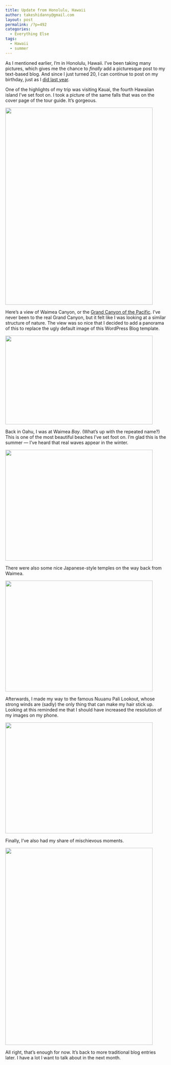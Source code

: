 ```yaml
---
title: Update from Honolulu, Hawaii
author: takeshidanny@gmail.com
layout: post
permalink: /?p=492
categories:
  - Everything Else
tags:
  - Hawaii
  - summer
---
```

As I mentioned earlier, I&#8217;m in Honolulu, Hawaii. I&#8217;ve been taking many pictures, which gives me the chance to *finally* add a picturesque post to my text-based blog. And since I just turned 20, I can continue to post on my birthday, just as I [did last year][1].

<!--more-->

One of the highlights of my trip was visiting Kauai, the fourth Hawaiian island I&#8217;ve set foot on. I took a picture of the same falls that was on the cover page of the tour guide. It&#8217;s gorgeous.

<a href="http://seitad.wordpress.com/2012/08/10/update-from-honolulu-hawaii/2012-08-02-14-34-33/" rel="attachment wp-att-504"><img class="aligncenter size-large wp-image-504" title="2012-08-02 14.34.33" alt="" src="http://www.seitad.com/wp-content/uploads/2012/08/2012-08-02-14-34-33.jpg?w=460" width="460" height="613" /></a>

Here&#8217;s a view of Waimea Canyon, or the [Grand Canyon of the Pacific][2]. I&#8217;ve never been to the real Grand Canyon, but it felt like I was looking at a similar structure of nature. The view was so nice that I decided to add a panorama of this to replace the ugly default image of this WordPress Blog template.

<a href="http://seitad.wordpress.com/2012/08/10/update-from-honolulu-hawaii/2012-08-04-13-49-27/" rel="attachment wp-att-501"><img class="aligncenter size-large wp-image-501" title="2012-08-04 13.49.27" alt="" src="http://www.seitad.com/wp-content/uploads/2012/08/2012-08-04-13-49-27.jpg?w=460" width="460" height="276" /></a>

Back in Oahu, I was at Waimea *Bay*. (What&#8217;s up with the repeated name?) This is one of the most beautiful beaches I&#8217;ve set foot on. I&#8217;m glad this is the summer &#8212; I&#8217;ve heard that real waves appear in the winter.

<a href="http://seitad.wordpress.com/2012/08/10/update-from-honolulu-hawaii/2012-08-09-13-06-46/" rel="attachment wp-att-512"><img class="aligncenter size-large wp-image-512" title="2012-08-09 13.06.46" alt="" src="http://www.seitad.com/wp-content/uploads/2012/08/2012-08-09-13-06-46.jpg?w=460" width="460" height="345" /></a>

There were also some nice Japanese-style temples on the way back from Waimea.

<a href="http://seitad.wordpress.com/2012/08/10/update-from-honolulu-hawaii/2012-08-09-16-46-37/" rel="attachment wp-att-516"><img class="aligncenter size-large wp-image-516" title="2012-08-09 16.46.37" alt="" src="http://www.seitad.com/wp-content/uploads/2012/08/2012-08-09-16-46-37.jpg?w=460" width="460" height="345" /></a>

Afterwards, I made my way to the famous Nuuanu Pali Lookout, whose strong winds are (sadly) the only thing that can make my hair stick up. Looking at this reminded me that I should have increased the resolution of my images on my phone.

<a href="http://seitad.wordpress.com/2012/08/10/update-from-honolulu-hawaii/2012-08-09-18-09-31/" rel="attachment wp-att-517"><img class="aligncenter size-large wp-image-517" title="2012-08-09 18.09.31" alt="" src="http://www.seitad.com/wp-content/uploads/2012/08/2012-08-09-18-09-31.jpg?w=460" width="460" height="345" /></a>

Finally, I&#8217;ve also had my share of mischievous moments.

<a href="http://seitad.wordpress.com/2012/08/10/update-from-honolulu-hawaii/photo/" rel="attachment wp-att-499"><img class="aligncenter size-large wp-image-499" title="photo" alt="" src="http://www.seitad.com/wp-content/uploads/2012/08/photo1.jpg?w=460" width="460" height="613" /></a>

All right, that&#8217;s enough for now. It&#8217;s back to more traditional blog entries later. I have a lot I want to talk about in the next month.

 [1]: http://seitad.wordpress.com/2011/08/09/so-i-turned-19/
 [2]: http://en.wikipedia.org/wiki/Waimea_Canyon_State_Park